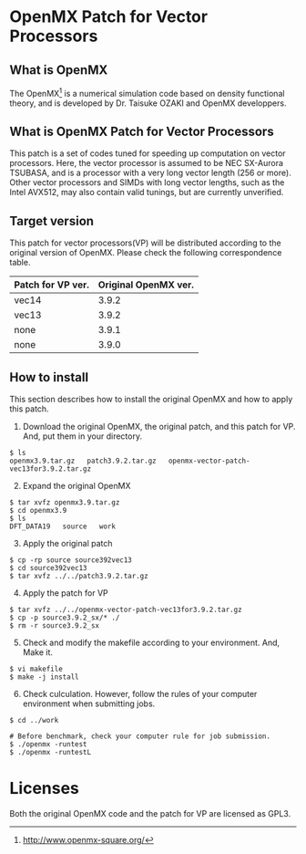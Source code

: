 # OpenMX Patch for Vector Processors

## What is OpenMX

The OpenMX[^1] is a numerical simulation code based on density functional theory, and is developed by Dr. Taisuke OZAKI and OpenMX developpers.

## What is OpenMX Patch for Vector Processors

This patch is a set of codes tuned for speeding up computation on vector processors.
Here, the vector processor is assumed to be NEC SX-Aurora TSUBASA, and is a processor with a very long vector length (256 or more). Other vector processors and SIMDs with long vector lengths, such as the Intel AVX512, may also contain valid tunings, but are currently unverified.

## Target version

This patch for vector processors(VP) will be distributed according to the original version of OpenMX. Please check the following correspondence table.

|Patch for VP ver.| Original OpenMX ver.|
|---|---|
| vec14 | 3.9.2 |
| vec13 | 3.9.2 |
| none  | 3.9.1 |
| none  | 3.9.0 | 

## How to install

This section describes how to install the original OpenMX and how to apply this patch.

1. Download the original OpenMX, the original patch, and this patch for VP. And, put them in your directory.

```
$ ls 
openmx3.9.tar.gz   patch3.9.2.tar.gz   openmx-vector-patch-vec13for3.9.2.tar.gz
```

2. Expand the original OpenMX

```
$ tar xvfz openmx3.9.tar.gz
$ cd openmx3.9
$ ls
DFT_DATA19   source   work
```

3. Apply the original patch

```
$ cp -rp source source392vec13
$ cd source392vec13
$ tar xvfz ../../patch3.9.2.tar.gz
```

4. Apply the patch for VP

```
$ tar xvfz ../../openmx-vector-patch-vec13for3.9.2.tar.gz
$ cp -p source3.9.2_sx/* ./
$ rm -r source3.9.2_sx
```

5. Check and modify the makefile according to your environment. And, Make it.

```
$ vi makefile
$ make -j install
```

6. Check culculation. However, follow the rules of your computer environment when submitting jobs.

```
$ cd ../work

# Before benchmark, check your computer rule for job submission.  
$ ./openmx -runtest
$ ./openmx -runtestL
```


# Licenses

Both the original OpenMX code and the patch for VP are licensed as GPL3.




[^1]: http://www.openmx-square.org/